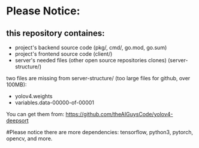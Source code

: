 # Please Notice:
## this repository containes:
* project's backend source code (pkg/, cmd/, go.mod, go.sum)
* project's frontend source code (client/)
* server's needed files (other open source repositories clones) (server-structure/)

two files are missing from server-structure/ (too large files for github, over 100MB):
* yolov4.weights
* variables.data-00000-of-00001

You can get them from: https://github.com/theAIGuysCode/yolov4-deepsort

#Please notice there are more dependencies: tensorflow, python3, pytorch, opencv, and more.